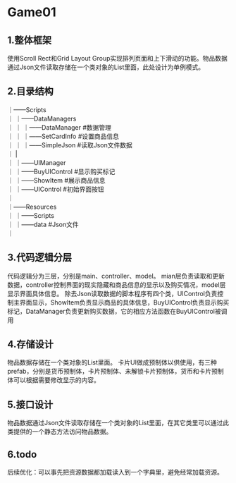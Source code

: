 # Game01

## 1.整体框架

使用Scroll Rect和Grid Layout Group实现排列页面和上下滑动的功能。物品数据通过Json文件读取存储在一个类对象的List里面，此处设计为单例模式。

## 2.目录结构 
｜——Scripts   
｜  ｜——DataManagers  
｜  ｜   ｜——DataManager     #数据管理  
｜  ｜   ｜——SetCardInfo     #设置商品信息  
｜  ｜   ｜——SimpleJson 		#读取Json文件数据     
｜ 	|      
｜  ｜——UIManager  
｜      ｜——BuyUIControl 	#显示购买标记  
｜ 	    ｜——ShowItem 		#展示商品信息  
｜      ｜——UIControl 		#初始界面按钮    
｜  
｜——Resources   
｜  ｜——Scripts  
｜     ｜——data 				#Json文件  
｜

## 3.代码逻辑分层

代码逻辑分为三层，分别是main、controller、model。 mian层负责读取和更新数据，controller控制界面的现实隐藏和商品信息的显示以及购买情况，model层显示界面具体信息。 除去Json读取数据的脚本程序有四个类，UIControl负责控制主界面显示，ShowItem负责显示商品的具体信息，BuyUIControl负责显示购买标记，DataManager负责更新购买数据，它的相应方法函数在BuyUIControl被调用

## 4.存储设计

物品数据存储在一个类对象的List里面。 卡片UI做成预制体以供使用，有三种prefab，分别是货币预制体，卡片预制体、未解锁卡片预制体，货币和卡片预制体可以根据需要修改显示的内容。

## 5.接口设计

物品数据通过Json文件读取存储在一个类对象的List里面，在其它类里可以通过此类提供的一个静态方法访问物品数据。

## 6.todo

后续优化：可以事先把资源数据都加载读入到一个字典里，避免经常加载资源。
